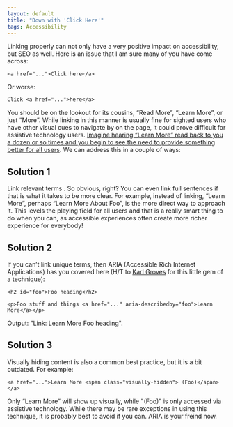 ```yaml
---
layout: default
title: "Down with 'Click Here'"
tags: Accessibility
---
```


Linking properly can not only have a very positive impact on accessibility, but SEO as well. Here is an issue that I am sure many of you have come across:

<pre><code>&lt;a href="..."&gt;Click here&lt;/a&gt;</code></pre>

Or worse:

<pre><code>Click &lt;a href="..."&gt;here&lt;/a&gt;</code></pre>

You should be on the lookout for its cousins, “Read More”, “Learn More”, or just “More”. While linking in this manner is usually fine for sighted users who have other visual cues to navigate by on the page, it could prove difficult for assistive technology users. [Imagine hearing “Learn More” read back to you a dozen or so times and you begin to see the need to provide something better for all users](../../2017/09/08/identical-link-text-with-different-destinations.html). We can address this in a couple of ways:

## Solution 1

Link relevant terms . So obvious, right? You can even link full sentences if that is what it takes to be more clear. For example, instead  of linking, “Learn More”, perhaps “Learn More About Foo”, is the more direct way to approach it. This levels the playing field for all users and that is a really smart thing to do when you can, as accessible experiences often create more richer experience for everybody!

## Solution 2

If you can’t link unique terms, then <abbr>ARIA</abbr> (Accessible Rich Internet Applications) has you covered here (H/T to <a href="https://twitter.com/karlgroves">Karl Groves</a> for this little gem of a technique):

<pre><code>&lt;h2 id="foo"&gt;Foo heading&lt;/h2&gt;

&lt;p&gt;Foo stuff and things &lt;a href="..." aria-describedby="foo"&gt;Learn More&lt;/a&gt;&lt;/p&gt;</code></pre>

<p>Output: "Link: Learn More Foo heading".</p>

## Solution 3

Visually hiding content is also a common best practice, but it is a bit outdated. For example:

<pre><code>&lt;a href="..."&gt;Learn More &lt;span class="visually-hidden"&gt; (Foo)&lt;/span&gt;&lt;/a&gt;</code></pre>

Only “Learn More” will show up visually, while "(Foo)" is only accessed via assistive technology. While there may be rare exceptions in using this technique, it is probably best to avoid if you can. ARIA is your freind now.
